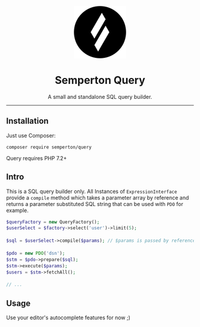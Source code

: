 <div align="center">
<a href="https://github.com/semperton">
<img width="140" src="https://raw.githubusercontent.com/semperton/.github/main/readme-logo.svg" alt="Semperton">
</a>
<h1>Semperton Query</h1>
<p>A small and standalone SQL query builder.</p>
</div>

---

## Installation

Just use Composer:

```
composer require semperton/query
```
Query requires PHP 7.2+

## Intro

This is a SQL query builder only.
All Instances of ```ExpressionInterface``` provide a ```compile``` method which takes a parameter array by reference and returns a parameter substituted SQL string that can be used with ```PDO``` for example.
```PHP
$queryFactory = new QueryFactory();
$userSelect = $factory->select('user')->limit(5);

$sql = $userSelect->compile($params); // $params is passed by reference

$pdo = new PDO('dsn');
$stm = $pdo->prepare($sql);
$stm->execute($params);
$users = $stm->fetchAll();

// ...
```

## Usage
Use your editor's autocomplete features for now ;)
